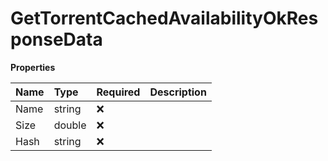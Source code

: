 # GetTorrentCachedAvailabilityOkResponseData

**Properties**

| Name | Type   | Required | Description |
| :--- | :----- | :------- | :---------- |
| Name | string | ❌       |             |
| Size | double | ❌       |             |
| Hash | string | ❌       |             |
